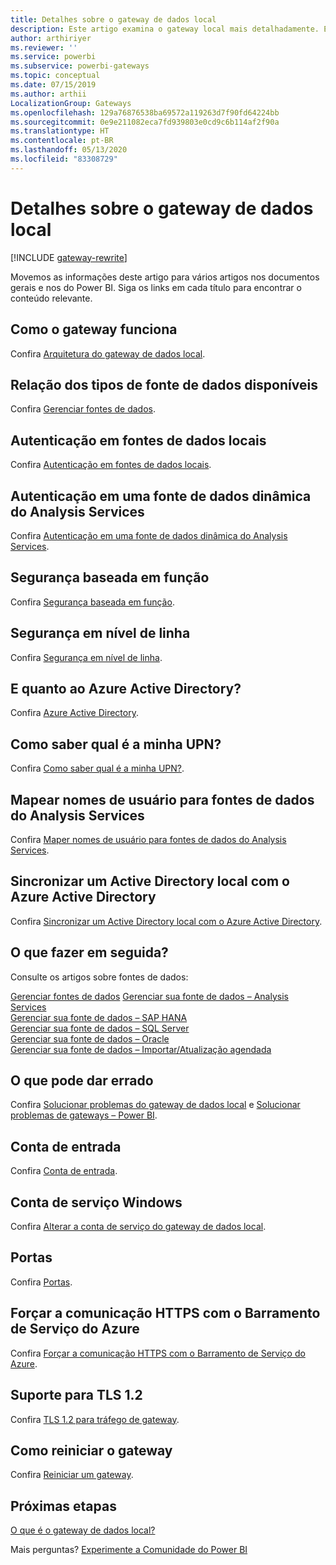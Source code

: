 ```yaml
---
title: Detalhes sobre o gateway de dados local
description: Este artigo examina o gateway local mais detalhadamente. Ele explica como o serviço funciona com o Azure Active Directory e o Active Directory local ao trabalhar com o Analysis Services
author: arthiriyer
ms.reviewer: ''
ms.service: powerbi
ms.subservice: powerbi-gateways
ms.topic: conceptual
ms.date: 07/15/2019
ms.author: arthii
LocalizationGroup: Gateways
ms.openlocfilehash: 129a76876538ba69572a119263d7f90fd64224bb
ms.sourcegitcommit: 0e9e211082eca7fd939803e0cd9c6b114af2f90a
ms.translationtype: HT
ms.contentlocale: pt-BR
ms.lasthandoff: 05/13/2020
ms.locfileid: "83308729"
---
```

# <a name="on-premises-data-gateway-in-depth"></a>Detalhes sobre o gateway de dados local

[!INCLUDE [gateway-rewrite](../includes/gateway-rewrite.md)]

Movemos as informações deste artigo para vários artigos nos documentos gerais e nos do Power BI. Siga os links em cada título para encontrar o conteúdo relevante.

## <a name="how-the-gateway-works"></a>Como o gateway funciona

Confira [Arquitetura do gateway de dados local](/data-integration/gateway/service-gateway-onprem-indepth).

## <a name="list-of-available-data-source-types"></a>Relação dos tipos de fonte de dados disponíveis

Confira [Gerenciar fontes de dados](service-gateway-data-sources.md).

## <a name="authentication-to-on-premises-data-sources"></a>Autenticação em fontes de dados locais

Confira [Autenticação em fontes de dados locais](/data-integration/gateway/service-gateway-onprem-indepth#authentication-to-on-premises-data-sources).

## <a name="authentication-to-a-live-analysis-services-data-source"></a>Autenticação em uma fonte de dados dinâmica do Analysis Services

Confira [Autenticação em uma fonte de dados dinâmica do Analysis Services](service-gateway-enterprise-manage-ssas.md#authentication-to-a-live-analysis-services-data-source).

## <a name="role-based-security"></a>Segurança baseada em função

Confira [Segurança baseada em função](service-gateway-enterprise-manage-ssas.md#role-based-security).

## <a name="row-level-security"></a>Segurança em nível de linha

Confira [Segurança em nível de linha](service-gateway-enterprise-manage-ssas.md#row-level-security).

## <a name="what-about-azure-active-directory"></a>E quanto ao Azure Active Directory?

Confira [Azure Active Directory](/data-integration/gateway/service-gateway-onprem-indepth#azure-active-directory).

## <a name="how-do-i-tell-what-my-upn-is"></a>Como saber qual é a minha UPN?

Confira [Como saber qual é a minha UPN?](/data-integration/gateway/service-gateway-onprem-indepth#how-do-i-tell-what-my-upn-is).

## <a name="map-user-names-for-analysis-services-data-sources"></a>Mapear nomes de usuário para fontes de dados do Analysis Services

Confira [Maper nomes de usuário para fontes de dados do Analysis Services](service-gateway-enterprise-manage-ssas.md#map-user-names-for-analysis-services-data-sources).

## <a name="synchronize-an-on-premises-active-directory-with-azure-active-directory"></a>Sincronizar um Active Directory local com o Azure Active Directory

Confira [Sincronizar um Active Directory local com o Azure Active Directory](/data-integration/gateway/service-gateway-onprem-indepth#synchronize-an-on-premises-active-directory-with-azure-active-directory).

## <a name="what-to-do-next"></a>O que fazer em seguida?

Consulte os artigos sobre fontes de dados:

[Gerenciar fontes de dados](service-gateway-data-sources.md)
[Gerenciar sua fonte de dados – Analysis Services](service-gateway-enterprise-manage-ssas.md)  
[Gerenciar sua fonte de dados – SAP HANA](service-gateway-enterprise-manage-sap.md)  
[Gerenciar sua fonte de dados – SQL Server](service-gateway-enterprise-manage-sql.md)  
[Gerenciar sua fonte de dados – Oracle](service-gateway-onprem-manage-oracle.md)  
[Gerenciar sua fonte de dados – Importar/Atualização agendada](service-gateway-enterprise-manage-scheduled-refresh.md)  

## <a name="where-things-can-go-wrong"></a>O que pode dar errado

Confira [Solucionar problemas do gateway de dados local](/data-integration/gateway/service-gateway-tshoot) e [Solucionar problemas de gateways – Power BI](service-gateway-onprem-tshoot.md).

## <a name="sign-in-account"></a>Conta de entrada

Confira [Conta de entrada](/data-integration/gateway/service-gateway-onprem-indepth#sign-in-account).

## <a name="windows-service-account"></a>Conta de serviço Windows

Confira [Alterar a conta de serviço do gateway de dados local](/data-integration/gateway/service-gateway-service-account).

## <a name="ports"></a>Portas

Confira [Portas](/data-integration/gateway/service-gateway-communication#ports).

## <a name="forcing-https-communication-with-azure-service-bus"></a>Forçar a comunicação HTTPS com o Barramento de Serviço do Azure

Confira [Forçar a comunicação HTTPS com o Barramento de Serviço do Azure](/data-integration/gateway/service-gateway-communication#force-https-communication-with-azure-service-bus).

## <a name="support-for-tls-12"></a>Suporte para TLS 1.2

Confira [TLS 1.2 para tráfego de gateway](/data-integration/gateway/service-gateway-communication#tls-12-for-gateway-traffic).

## <a name="how-to-restart-the-gateway"></a>Como reiniciar o gateway

Confira [Reiniciar um gateway](/data-integration/gateway/service-gateway-restart).

## <a name="next-steps"></a>Próximas etapas

[O que é o gateway de dados local?](service-gateway-onprem.md)

Mais perguntas? [Experimente a Comunidade do Power BI](https://community.powerbi.com/)